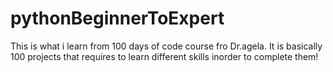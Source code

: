 # pythonBeginnerToExpert
 This is what i learn from 100 days of code course fro Dr.agela. It is basically 100 projects that requires to learn different skills inorder to complete them!
